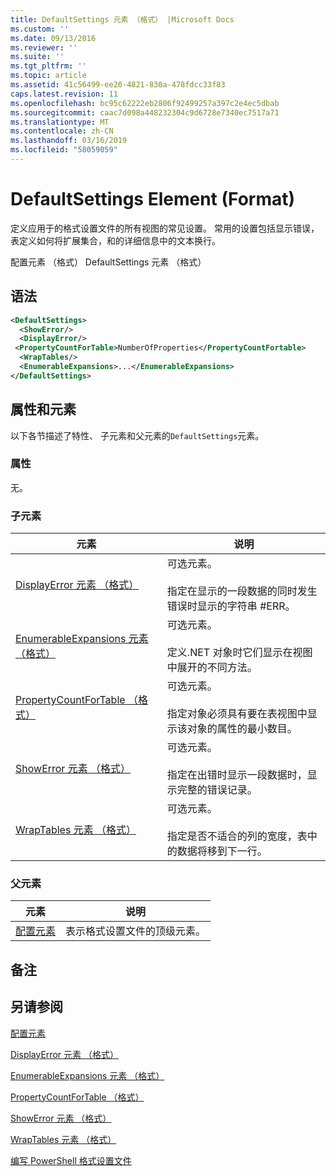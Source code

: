 ```yaml
---
title: DefaultSettings 元素 （格式） |Microsoft Docs
ms.custom: ''
ms.date: 09/13/2016
ms.reviewer: ''
ms.suite: ''
ms.tgt_pltfrm: ''
ms.topic: article
ms.assetid: 41c56499-ee20-4821-830a-478fdcc33f83
caps.latest.revision: 11
ms.openlocfilehash: bc95c62222eb2806f92499257a397c2e4ec5dbab
ms.sourcegitcommit: caac7d098a448232304c9d6728e7340ec7517a71
ms.translationtype: MT
ms.contentlocale: zh-CN
ms.lasthandoff: 03/16/2019
ms.locfileid: "58059059"
---
```

# <a name="defaultsettings-element-format"></a>DefaultSettings Element (Format)

定义应用于的格式设置文件的所有视图的常见设置。 常用的设置包括显示错误，表定义如何将扩展集合，和的详细信息中的文本换行。

配置元素 （格式） DefaultSettings 元素 （格式）

## <a name="syntax"></a>语法

```xml
<DefaultSettings>
  <ShowError/>
  <DisplayError/>
 <PropertyCountForTable>NumberOfProperties</PropertyCountFortable>
  <WrapTables/>
  <EnumerableExpansions>...</EnumerableExpansions>
</DefaultSettings>
```

## <a name="attributes-and-elements"></a>属性和元素

以下各节描述了特性、 子元素和父元素的`DefaultSettings`元素。

### <a name="attributes"></a>属性

无。

### <a name="child-elements"></a>子元素

|元素|说明|
|-------------|-----------------|
|[DisplayError 元素 （格式）](./displayerror-element-format.md)|可选元素。<br /><br /> 指定在显示的一段数据的同时发生错误时显示的字符串 #ERR。|
|[EnumerableExpansions 元素 （格式）](./enumerableexpansions-element-format.md)|可选元素。<br /><br /> 定义.NET 对象时它们显示在视图中展开的不同方法。|
|[PropertyCountForTable （格式）](./propertycountfortable-element-format.md)|可选元素。<br /><br /> 指定对象必须具有要在表视图中显示该对象的属性的最小数目。|
|[ShowError 元素 （格式）](./showerror-element-format.md)|可选元素。<br /><br /> 指定在出错时显示一段数据时，显示完整的错误记录。|
|[WrapTables 元素 （格式）](./wraptables-element-format.md)|可选元素。<br /><br /> 指定是否不适合的列的宽度，表中的数据将移到下一行。|

### <a name="parent-elements"></a>父元素

|元素|说明|
|-------------|-----------------|
|[配置元素](./configuration-element-format.md)|表示格式设置文件的顶级元素。|

## <a name="remarks"></a>备注

## <a name="see-also"></a>另请参阅

[配置元素](./configuration-element-format.md)

[DisplayError 元素 （格式）](./displayerror-element-format.md)

[EnumerableExpansions 元素 （格式）](./enumerableexpansions-element-format.md)

[PropertyCountForTable （格式）](./propertycountfortable-element-format.md)

[ShowError 元素 （格式）](./showerror-element-format.md)

[WrapTables 元素 （格式）](./wraptables-element-format.md)

[编写 PowerShell 格式设置文件](./writing-a-powershell-formatting-file.md)
